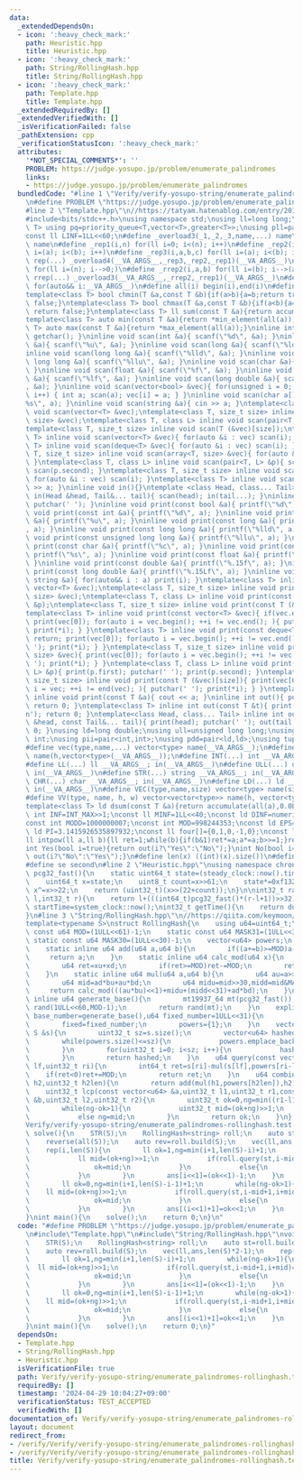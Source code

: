 ```yaml
---
data:
  _extendedDependsOn:
  - icon: ':heavy_check_mark:'
    path: Heuristic.hpp
    title: Heuristic.hpp
  - icon: ':heavy_check_mark:'
    path: String/RollingHash.hpp
    title: String/RollingHash.hpp
  - icon: ':heavy_check_mark:'
    path: Template.hpp
    title: Template.hpp
  _extendedRequiredBy: []
  _extendedVerifiedWith: []
  _isVerificationFailed: false
  _pathExtension: cpp
  _verificationStatusIcon: ':heavy_check_mark:'
  attributes:
    '*NOT_SPECIAL_COMMENTS*': ''
    PROBLEM: https://judge.yosupo.jp/problem/enumerate_palindromes
    links:
    - https://judge.yosupo.jp/problem/enumerate_palindromes
  bundledCode: "#line 1 \"Verify/verify-yosupo-string/enumerate_palindromes-rollinghash.test.cpp\"\
    \n#define PROBLEM \"https://judge.yosupo.jp/problem/enumerate_palindromes\"\n\
    #line 2 \"Template.hpp\"\n//https://tatyam.hatenablog.com/entry/2019/12/15/003634\n\
    #include<bits/stdc++.h>\nusing namespace std;\nusing ll=long long;\ntemplate<class\
    \ T> using pq=priority_queue<T,vector<T>,greater<T>>;\nusing pll=pair<ll,ll>;\n\
    const ll LINF=1LL<<60;\n#define _overload3(_1,_2,_3,name,...) name\n#define _overload4(_1,_2,_3,_4,name,...)\
    \ name\n#define _rep1(i,n) for(ll i=0; i<(n); i++)\n#define _rep2(i,a,b) for(ll\
    \ i=(a); i<(b); i++)\n#define _rep3(i,a,b,c) for(ll i=(a); i<(b); i+=(c))\n#define\
    \ rep(...) _overload4(__VA_ARGS__,_rep3,_rep2,_rep1)(__VA_ARGS__)\n#define _rrep1(i,n)\
    \ for(ll i=(n); i-->0;)\n#define _rrep2(i,a,b) for(ll i=(b); i-->(a);)\n#define\
    \ rrep(...) _overload3(__VA_ARGS__,_rrep2,_rrep1)(__VA_ARGS__)\n#define each(i,...)\
    \ for(auto&& i:__VA_ARGS__)\n#define all(i) begin(i),end(i)\n#define rall(i) rbegin(i),rend(i)\n\
    template<class T> bool chmin(T &a,const T &b){if(a>b){a=b;return true;}else return\
    \ false;}\ntemplate<class T> bool chmax(T &a,const T &b){if(a<b){a=b;return true;}else\
    \ return false;}\ntemplate<class T> ll sum(const T &a){return accumulate(all(a),0LL);}\n\
    template<class T> auto min(const T &a){return *min_element(all(a));}\ntemplate<class\
    \ T> auto max(const T &a){return *max_element(all(a));}\ninline int scan(){ return\
    \ getchar(); }\ninline void scan(int &a){ scanf(\"%d\", &a); }\ninline void scan(unsigned\
    \ &a){ scanf(\"%u\", &a); }\ninline void scan(long &a){ scanf(\"%ld\", &a); }\n\
    inline void scan(long long &a){ scanf(\"%lld\", &a); }\ninline void scan(unsigned\
    \ long long &a){ scanf(\"%llu\", &a); }\ninline void scan(char &a){ cin >> a;\
    \ }\ninline void scan(float &a){ scanf(\"%f\", &a); }\ninline void scan(double\
    \ &a){ scanf(\"%lf\", &a); }\ninline void scan(long double &a){ scanf(\"%Lf\"\
    , &a); }\ninline void scan(vector<bool> &vec){ for(unsigned i = 0; i < vec.size();\
    \ i++) { int a; scan(a); vec[i] = a; } }\ninline void scan(char a[]){ scanf(\"\
    %s\", a); }\ninline void scan(string &a){ cin >> a; }\ntemplate<class T> inline\
    \ void scan(vector<T> &vec);\ntemplate<class T, size_t size> inline void scan(array<T,\
    \ size> &vec);\ntemplate<class T, class L> inline void scan(pair<T, L> &p);\n\
    template<class T, size_t size> inline void scan(T (&vec)[size]);\ntemplate<class\
    \ T> inline void scan(vector<T> &vec){ for(auto &i : vec) scan(i); }\ntemplate<class\
    \ T> inline void scan(deque<T> &vec){ for(auto &i : vec) scan(i); }\ntemplate<class\
    \ T, size_t size> inline void scan(array<T, size> &vec){ for(auto &i : vec) scan(i);\
    \ }\ntemplate<class T, class L> inline void scan(pair<T, L> &p){ scan(p.first);\
    \ scan(p.second); }\ntemplate<class T, size_t size> inline void scan(T (&vec)[size]){\
    \ for(auto &i : vec) scan(i); }\ntemplate<class T> inline void scan(T &a){ cin\
    \ >> a; }\ninline void in(){}\ntemplate <class Head, class... Tail> inline void\
    \ in(Head &head, Tail&... tail){ scan(head); in(tail...); }\ninline void print(){\
    \ putchar(' '); }\ninline void print(const bool &a){ printf(\"%d\", a); }\ninline\
    \ void print(const int &a){ printf(\"%d\", a); }\ninline void print(const unsigned\
    \ &a){ printf(\"%u\", a); }\ninline void print(const long &a){ printf(\"%ld\"\
    , a); }\ninline void print(const long long &a){ printf(\"%lld\", a); }\ninline\
    \ void print(const unsigned long long &a){ printf(\"%llu\", a); }\ninline void\
    \ print(const char &a){ printf(\"%c\", a); }\ninline void print(const char a[]){\
    \ printf(\"%s\", a); }\ninline void print(const float &a){ printf(\"%.15f\", a);\
    \ }\ninline void print(const double &a){ printf(\"%.15f\", a); }\ninline void\
    \ print(const long double &a){ printf(\"%.15Lf\", a); }\ninline void print(const\
    \ string &a){ for(auto&& i : a) print(i); }\ntemplate<class T> inline void print(const\
    \ vector<T> &vec);\ntemplate<class T, size_t size> inline void print(const array<T,\
    \ size> &vec);\ntemplate<class T, class L> inline void print(const pair<T, L>\
    \ &p);\ntemplate<class T, size_t size> inline void print(const T (&vec)[size]);\n\
    template<class T> inline void print(const vector<T> &vec){ if(vec.empty()) return;\
    \ print(vec[0]); for(auto i = vec.begin(); ++i != vec.end(); ){ putchar(' ');\
    \ print(*i); } }\ntemplate<class T> inline void print(const deque<T> &vec){ if(vec.empty())\
    \ return; print(vec[0]); for(auto i = vec.begin(); ++i != vec.end(); ){ putchar('\
    \ '); print(*i); } }\ntemplate<class T, size_t size> inline void print(const array<T,\
    \ size> &vec){ print(vec[0]); for(auto i = vec.begin(); ++i != vec.end(); ){ putchar('\
    \ '); print(*i); } }\ntemplate<class T, class L> inline void print(const pair<T,\
    \ L> &p){ print(p.first); putchar(' '); print(p.second); }\ntemplate<class T,\
    \ size_t size> inline void print(const T (&vec)[size]){ print(vec[0]); for(auto\
    \ i = vec; ++i != end(vec); ){ putchar(' '); print(*i); } }\ntemplate<class T>\
    \ inline void print(const T &a){ cout << a; }\ninline int out(){ putchar('\\n');\
    \ return 0; }\ntemplate<class T> inline int out(const T &t){ print(t); putchar('\\\
    n'); return 0; }\ntemplate<class Head, class... Tail> inline int out(const Head\
    \ &head, const Tail&... tail){ print(head); putchar(' '); out(tail...); return\
    \ 0; }\nusing ld=long double;\nusing ull=unsigned long long;\nusing uint=unsigned\
    \ int;\nusing pii=pair<int,int>;\nusing pdd=pair<ld,ld>;\nusing tuplis=array<ll,3>;\n\
    #define vec(type,name,...) vector<type> name(__VA_ARGS__);\n#define vv(type,name,h,...)vector<vector<type>>\
    \ name(h,vector<type>(__VA_ARGS__));\n#define INT(...) int __VA_ARGS__; in(__VA_ARGS__)\n\
    #define LL(...) ll __VA_ARGS__; in(__VA_ARGS__)\n#define ULL(...) ull __VA_ARGS__;\
    \ in(__VA_ARGS__)\n#define STR(...) string __VA_ARGS__; in(__VA_ARGS__)\n#define\
    \ CHR(...) char __VA_ARGS__; in(__VA_ARGS__)\n#define LD(...) ld __VA_ARGS__;\
    \ in(__VA_ARGS__)\n#define VEC(type,name,size) vector<type> name(size); in(name)\n\
    #define VV(type, name, h, w) vector<vector<type>> name(h, vector<type>(w)); in(name)\n\
    template<class T> ld dsum(const T &a){return accumulate(all(a),0.0L);}\nconst\
    \ int INF=INT_MAX>>1;\nconst ll MINF=1LL<<40;\nconst ld DINF=numeric_limits<ld>::infinity();\n\
    const int MODD=1000000007;\nconst int MOD=998244353;\nconst ld EPS=1e-9;\nconst\
    \ ld PI=3.1415926535897932;\nconst ll four[]={0,1,0,-1,0};\nconst ll eight[]={0,1,1,0,-1,-1,1,-1,0};\n\
    ll intpow(ll a,ll b){ll ret=1;while(b){if(b&1)ret*=a;a*=a;b>>=1;}return ret;}\n\
    int Yes(bool i=true){return out(i?\"Yes\":\"No\");}\nint No(bool i=true){return\
    \ out(i?\"No\":\"Yes\");}\n#define len(x) ((int)(x).size())\n#define fi first\n\
    #define se second\n#line 2 \"Heuristic.hpp\"\nusing namespace chrono;\nuint32_t\
    \ pcg32_fast(){\n    static uint64_t state=(steady_clock::now().time_since_epoch().count()<<1)+1;\n\
    \    uint64_t x=state;\n    uint8_t count=x>>61;\n    state*=0xf13283ad;\n   \
    \ x^=x>>22;\n    return (uint32_t)(x>>(22+count));\n}\n\nint32_t randint(int32_t\
    \ l,int32_t r){\n    return l+(((int64_t)pcg32_fast()*(r-l+1))>>32);\n}\n\nauto\
    \ startTime=system_clock::now();\nint32_t getTime(){\n    return duration_cast<microseconds>(system_clock::now()-startTime).count();\n\
    }\n#line 3 \"String/RollingHash.hpp\"\n//https://qiita.com/keymoon/items/11fac5627672a6d6a9f6\n\
    template<typename S>\nstruct RollingHash{\n    using u64=uint64_t;\n    static\
    \ const u64 MOD=(1ULL<<61)-1;\n    static const u64 MASK31=(1ULL<<31)-1;\n   \
    \ static const u64 MASK30=(1ULL<<30)-1;\n    vector<u64> powers;\n    u64 base,fixed;\n\
    \    static inline u64 add(u64 a,u64 b){\n        if((a+=b)>=MOD)a-=MOD;\n   \
    \     return a;\n    }\n    static inline u64 calc_mod(u64 x){\n        u64 xu=x>>61,xd=x&MOD;\n\
    \        u64 ret=xu+xd;\n        if(ret>=MOD)ret-=MOD;\n        return ret;\n\
    \    }\n    static inline u64 mul(u64 a,u64 b){\n        u64 au=a>>31,ad=a&MASK31,bu=b>>31,bd=b&MASK31;\n\
    \        u64 mid=ad*bu+au*bd;\n        u64 midu=mid>>30,midd=mid&MASK30;\n   \
    \     return calc_mod(((au*bu)<<1)+midu+(midd<<31)+ad*bd);\n    }\n    static\
    \ inline u64 generate_base(){\n        mt19937_64 mt(pcg32_fast());\n        uniform_int_distribution<u64>\
    \ rand(1ULL<<60,MOD-1);\n        return rand(mt);\n    }\n    explicit RollingHash(u64\
    \ base_number=generate_base(),u64 fixed_number=1ULL<<31){\n        base=base_number;\n\
    \        fixed=fixed_number;\n        powers={1};\n    }\n    vector<u64> build(const\
    \ S &s){\n        uint32_t sz=s.size();\n        vector<u64> hashed(sz+1,0);\n\
    \        while(powers.size()<=sz){\n            powers.emplace_back(mul(powers.back(),base));\n\
    \        }\n        for(uint32_t i=0; i<sz; i++){\n            hashed[i+1]=add(mul(hashed[i],base),s[i]+fixed);\n\
    \        }\n        return hashed;\n    }\n    u64 query(const vector<u64> &s,uint32_t\
    \ lf,uint32_t ri){\n        int64_t ret=s[ri]-mul(s[lf],powers[ri-lf]);\n    \
    \    if(ret<0)ret+=MOD;\n        return ret;\n    }\n    u64 combine(u64 h1,u64\
    \ h2,uint32_t h2len){\n        return add(mul(h1,powers[h2len]),h2);\n    }\n\
    \    uint32_t lcp(const vector<u64> &a,uint32_t l1,uint32_t r1,const vector<u64>\
    \ &b,uint32_t l2,uint32_t r2){\n        uint32_t ok=0,ng=min((r1-l1),(r2-l2))+1;\n\
    \        while(ng-ok>1){\n            uint32_t mid=(ok+ng)>>1;\n            if(query(a,l1,l1+mid)==query(b,l2,l2+mid))ok=mid;\n\
    \            else ng=mid;\n        }\n        return ok;\n    }\n};\n#line 4 \"\
    Verify/verify-yosupo-string/enumerate_palindromes-rollinghash.test.cpp\"\nvoid\
    \ solve(){\n    STR(S);\n    RollingHash<string> roll;\n    auto st=roll.build(S);\n\
    \    reverse(all(S));\n    auto rev=roll.build(S);\n    vec(ll,ans,len(S)*2-1);\n\
    \    rep(i,len(S)){\n        ll ok=1,ng=min(i+1,len(S)-i)+1;\n        while(ng-ok>1){\n\
    \            ll mid=(ok+ng)>>1;\n            if(roll.query(st,i-mid+1,i+mid)==roll.query(rev,len(S)-i-mid,len(S)-i+mid-1)){\n\
    \                ok=mid;\n            }\n            else{\n                ng=mid;\n\
    \            }\n        }\n        ans[i<<1]=(ok<<1)-1;\n    }\n    rep(i,len(S)-1){\n\
    \        ll ok=0,ng=min(i+1,len(S)-i-1)+1;\n        while(ng-ok>1){\n        \
    \    ll mid=(ok+ng)>>1;\n            if(roll.query(st,i-mid+1,i+mid+1)==roll.query(rev,len(S)-i-mid-1,len(S)-i+mid-1)){\n\
    \                ok=mid;\n            }\n            else{\n                ng=mid;\n\
    \            }\n        }\n        ans[(i<<1)+1]=ok<<1;\n    }\n    out(ans);\n\
    }\nint main(){\n    solve();\n    return 0;\n}\n"
  code: "#define PROBLEM \"https://judge.yosupo.jp/problem/enumerate_palindromes\"\
    \n#include\"Template.hpp\"\n#include\"String/RollingHash.hpp\"\nvoid solve(){\n\
    \    STR(S);\n    RollingHash<string> roll;\n    auto st=roll.build(S);\n    reverse(all(S));\n\
    \    auto rev=roll.build(S);\n    vec(ll,ans,len(S)*2-1);\n    rep(i,len(S)){\n\
    \        ll ok=1,ng=min(i+1,len(S)-i)+1;\n        while(ng-ok>1){\n          \
    \  ll mid=(ok+ng)>>1;\n            if(roll.query(st,i-mid+1,i+mid)==roll.query(rev,len(S)-i-mid,len(S)-i+mid-1)){\n\
    \                ok=mid;\n            }\n            else{\n                ng=mid;\n\
    \            }\n        }\n        ans[i<<1]=(ok<<1)-1;\n    }\n    rep(i,len(S)-1){\n\
    \        ll ok=0,ng=min(i+1,len(S)-i-1)+1;\n        while(ng-ok>1){\n        \
    \    ll mid=(ok+ng)>>1;\n            if(roll.query(st,i-mid+1,i+mid+1)==roll.query(rev,len(S)-i-mid-1,len(S)-i+mid-1)){\n\
    \                ok=mid;\n            }\n            else{\n                ng=mid;\n\
    \            }\n        }\n        ans[(i<<1)+1]=ok<<1;\n    }\n    out(ans);\n\
    }\nint main(){\n    solve();\n    return 0;\n}"
  dependsOn:
  - Template.hpp
  - String/RollingHash.hpp
  - Heuristic.hpp
  isVerificationFile: true
  path: Verify/verify-yosupo-string/enumerate_palindromes-rollinghash.test.cpp
  requiredBy: []
  timestamp: '2024-04-29 10:04:27+09:00'
  verificationStatus: TEST_ACCEPTED
  verifiedWith: []
documentation_of: Verify/verify-yosupo-string/enumerate_palindromes-rollinghash.test.cpp
layout: document
redirect_from:
- /verify/Verify/verify-yosupo-string/enumerate_palindromes-rollinghash.test.cpp
- /verify/Verify/verify-yosupo-string/enumerate_palindromes-rollinghash.test.cpp.html
title: Verify/verify-yosupo-string/enumerate_palindromes-rollinghash.test.cpp
---
```

